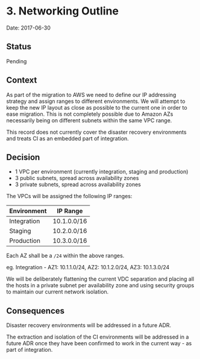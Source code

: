 # 3. Networking Outline
 
Date: 2017-06-30
 
## Status
 
Pending
 
## Context
 
As part of the migration to AWS we need to define our IP addressing strategy and assign ranges to different environments. We will attempt to keep the new IP layout as close as possible to the current one in order to ease migration. This is not completely possible due to Amazon AZs necessarily being on different subnets within the same VPC range. 
 
This record does not currently cover the disaster recovery environments and treats CI as an embedded part of integration.
 
## Decision
 
 * 1 VPC per environment (currently integration, staging and production)
 * 3 public subnets, spread across availability zones
 * 3 private subnets, spread across availability zones
 
The VPCs will be assigned the following IP ranges:
 
|Environment|IP Range|
|-----------|--------|
|Integration|10.1.0.0/16|
|Staging|10.2.0.0/16|
|Production|10.3.0.0/16|
 
Each AZ shall be a `/24` within the above ranges.
 
eg. Integration - AZ1: 10.1.1.0/24, AZ2: 10.1.2.0/24, AZ3: 10.1.3.0/24
 
We will be deliberately flattening the current VDC separation and placing all the hosts in a private subnet per availability zone and using security groups to maintain our current network isolation.
 
## Consequences
 
Disaster recovery environments will be addressed in a future ADR.
 
The extraction and isolation of the CI environments will be addressed in a future ADR once they have been confirmed to work in the current way - as part of integration.

